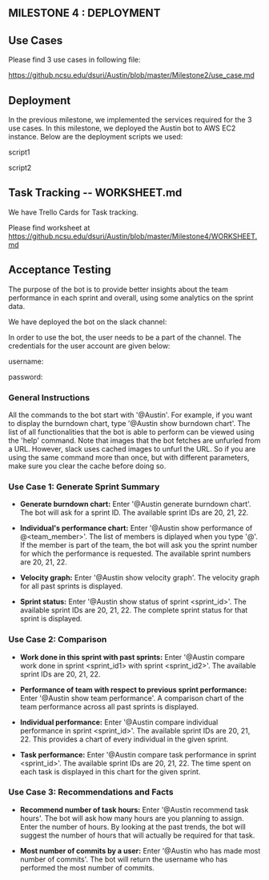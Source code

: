 ## MILESTONE 4 : DEPLOYMENT

## Use Cases

Please find 3 use cases in following file: 

https://github.ncsu.edu/dsuri/Austin/blob/master/Milestone2/use_case.md


## Deployment

In the previous milestone, we implemented the services required for the 3 use cases. In this milestone, we deployed the Austin bot to AWS EC2 instance. Below are the deployment scripts we used:

script1

script2

## Task Tracking -- WORKSHEET.md

We have Trello Cards for Task tracking.

Please find worksheet at https://github.ncsu.edu/dsuri/Austin/blob/master/Milestone4/WORKSHEET.md

## Acceptance Testing

The purpose of the bot is to provide better insights about the team performance in each sprint and overall, using some analytics on the sprint data. 

We have deployed the bot on the slack channel: <enter link>

In order to use the bot, the user needs to be a part of the channel. The credentials for the user account are given below:

username:

password:

### General Instructions

All the commands to the bot start with '@Austin'. For example, if you want to display the burndown chart, type '@Austin show burndown chart'. The list of all functionalities that the bot is able to perform can be viewed using the 'help' command. Note that images that the bot fetches are unfurled from a URL. However, slack uses cached images to unfurl the URL. So if you are using the same command more than once, but with different parameters, make sure you clear the cache before doing so.

### Use Case 1: Generate Sprint Summary

* **Generate burndown chart:** Enter '@Austin generate burndown chart'. The bot will ask for a sprint ID. The available sprint IDs are 20, 21, 22.

* **Individual's performance chart:** Enter '@Austin show performance of @<team_member>'. The list of members is diplayed when you type '@'. If the member is part of the team, the bot will ask you the sprint number for which the performance is requested. The available sprint numbers are 20, 21, 22.

* **Velocity graph:** Enter '@Austin show velocity graph'. The velocity graph for all past sprints is displayed.

* **Sprint status:** Enter '@Austin show status of sprint <sprint_id>'. The available sprint IDs are 20, 21, 22. The complete sprint status for that sprint is displayed.

### Use Case 2: Comparison

* **Work done in this sprint with past sprints:** Enter '@Austin compare work done in sprint <sprint_id1> with sprint <sprint_id2>'. The available sprint IDs are 20, 21, 22.

* **Performance of team with respect to previous sprint performance:** Enter '@Austin show team performance'. A comparison chart of the team performance across all past sprints is displayed.

* **Individual performance:** Enter '@Austin compare individual performance in sprint <sprint_id>'. The available sprint IDs are 20, 21, 22. This provides a chart of every individual in the given sprint.

* **Task performance:** Enter '@Austin compare task performance in sprint <sprint_id>'. The available sprint IDs are 20, 21, 22. The time spent on each task is displayed in this chart for the given sprint.

### Use Case 3: Recommendations and Facts

* **Recommend number of task hours:** Enter '@Austin recommend task hours'. The bot will ask how many hours are you planning to assign. Enter the number of hours. By looking at the past trends, the bot will suggest the number of hours that will actually be required for that task.

* **Most number of commits by a user:** Enter '@Austin who has made most number of commits'. The bot will return the username who has performed the most number of commits.

